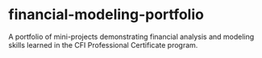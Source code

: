 # financial-modeling-portfolio
A portfolio of mini-projects demonstrating financial analysis and modeling skills learned in the CFI Professional Certificate program.
